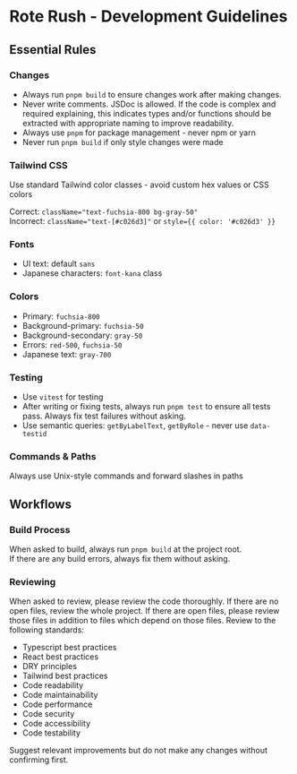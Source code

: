 # Rote Rush - Development Guidelines

## Essential Rules

### Changes

- Always run `pnpm build` to ensure changes work after making changes.
- Never write comments. JSDoc is allowed. If the code is complex and required explaining, this indicates types and/or functions should be extracted with appropriate naming to improve readability.
- Always use `pnpm` for package management - never npm or yarn
- Never run `pnpm build` if only style changes were made

### Tailwind CSS

Use standard Tailwind color classes - avoid custom hex values or CSS colors

Correct: `className="text-fuchsia-800 bg-gray-50"`  
Incorrect: `className="text-[#c026d3]"` or `style={{ color: '#c026d3' }}`

### Fonts

- UI text: default `sans`
- Japanese characters: `font-kana` class

### Colors

- Primary: `fuchsia-800`
- Background-primary: `fuchsia-50`
- Background-secondary: `gray-50`
- Errors: `red-500`, `fuchsia-50`
- Japanese text: `gray-700`

### Testing

- Use `vitest` for testing
- After writing or fixing tests, always run `pnpm test` to ensure all tests pass. Always fix test failures without asking.
- Use semantic queries: `getByLabelText`, `getByRole` - never use `data-testid`

### Commands & Paths

Always use Unix-style commands and forward slashes in paths

## Workflows

### Build Process

When asked to build, always run `pnpm build` at the project root.  
If there are any build errors, always fix them without asking.

### Reviewing

When asked to review, please review the code thoroughly. If there are no open files, review the whole project. If there are open files, please review those files in addition to files which depend on those files.
Review to the following standards:

- Typescript best practices
- React best practices
- DRY principles
- Tailwind best practices
- Code readability
- Code maintainability
- Code performance
- Code security
- Code accessibility
- Code testability

Suggest relevant improvements but do not make any changes without confirming first.
